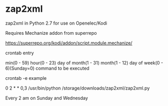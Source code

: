 # zap2xml
zap2xml in Python 2.7 for use on Openelec/Kodi

Requires Mechanize addon from superrepo

https://superrepo.org/kodi/addon/script.module.mechanize/

crontab entry

min(0 - 59) hour(0 - 23) day of month(1 - 31) month(1 - 12) day of week(0 - 6)(Sunday=0)  command to be executed

crontab -e example

0 2 * * 0,3 /usr/bin/python /storage/downloads/zap2xml/zap2xml.py

Every 2 am on Sunday and Wednesday
